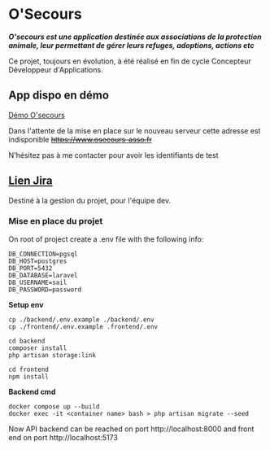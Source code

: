 #  O'Secours 

**_O'secours est une application destinée aux associations de la protection animale, leur permettant de gérer leurs refuges, adoptions, actions etc_**

Ce projet, toujours en évolution, à été réalisé en fin de cycle Concepteur Développeur d'Applications.

                                        
## App dispo en démo
[Démo O'secours](https://osecours-front-eu-851bfe93cb8c.herokuapp.com/login)

Dans l'attente de la mise en place sur le nouveau serveur cette adresse est indisponible ~~https://www.osecours-asso.fr~~

N'hésitez pas à me contacter pour avoir les identifiants de test



## [Lien Jira](https://gaelleb.atlassian.net/jira/software/projects/OSV1/boards/1)

Destiné à la gestion du projet, pour l'équipe dev.


### Mise en place du projet

On root of project create a .env file with the following info: 
```
DB_CONNECTION=pgsql
DB_HOST=postgres
DB_PORT=5432
DB_DATABASE=laravel
DB_USERNAME=sail
DB_PASSWORD=password
```


**Setup env**
```
cp ./backend/.env.example ./backend/.env
cp ./frontend/.env.example .frontend/.env

cd backend
composer install
php artisan storage:link

cd frontend
npm install
```


**Backend cmd**

```
docker compose up --build
docker exec -it <container name> bash > php artisan migrate --seed

```



  

Now API backend can be reached on port http://localhost:8000 and front end on port http://localhost:5173
